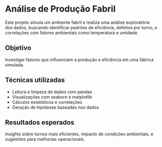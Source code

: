 # Análise de Produção Fabril

Este projeto simula um ambiente fabril e realiza uma análise exploratória dos dados, buscando identificar padrões de eficiência, defeitos por turno, e correlações com fatores ambientais como temperatura e umidade.

## Objetivo
Investigar fatores que influenciam a produção e eficiência em uma fábrica simulada.

## Técnicas utilizadas
- Leitura e limpeza de dados com pandas
- Visualizações com seaborn e matplotlib
- Cálculos estatísticos e correlações
- Geração de hipóteses baseadas nos dados

## Resultados esperados
Insights sobre turnos mais eficientes, impacto de condições ambientais, e sugestões para melhorias operacionais.
